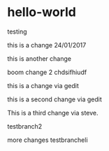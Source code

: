 # hello-world
testing

this is a change 24/01/2017

this is another change

boom change 2
chdsifhiudf

this is a change via gedit

this is a second change via gedit

This is a third change via steve.

testbranch2

more changes testbrancheli
